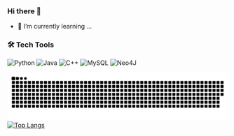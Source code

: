### Hi there 👋

<!--
**zhaocong122/zhaocong122** is a ✨ _special_ ✨ repository because its `README.md` (this file) appears on your GitHub profile.

Here are some ideas to get you started:

- 🔭 I’m currently working on ...
- 🌱 I’m currently learning ...
- 👯 I’m looking to collaborate on ...
- 🤔 I’m looking for help with ...
- 💬 Ask me about ...
- 📫 How to reach me: ...
- 😄 Pronouns: ...
- ⚡ Fun fact: ...
-->

- 🌱 I’m currently learning ...
### 🛠 Tech Tools
![Python](https://img.shields.io/badge/python-3670A0?style=for-the-badge&logo=python&logoColor=ffdd54)
![Java](https://img.shields.io/badge/java-%23ED8B00.svg?style=for-the-badge&logo=java&logoColor=%234FC08D)
![C++](https://img.shields.io/badge/c++-%2300599C.svg?style=for-the-badge&logo=c%2B%2B&logoColor=red)
![MySQL](https://img.shields.io/badge/mysql-%2300f.svg?style=for-the-badge&logo=mysql&logoColor=%23F7DF1E)
![Neo4J](https://img.shields.io/badge/Neo4j-008CC1?style=for-the-badge&logo=neo4j&logoColor=green)

![snk](https://raw.githubusercontent.com/zhaocong122/zhaocong122/output/github-contribution-grid-snake.svg)
[![Top Langs](https://github-readme-stats.vercel.app/api/top-langs/?username=anuraghazra&layout=compact)](https://github.com/anuraghazra/github-readme-stats)
